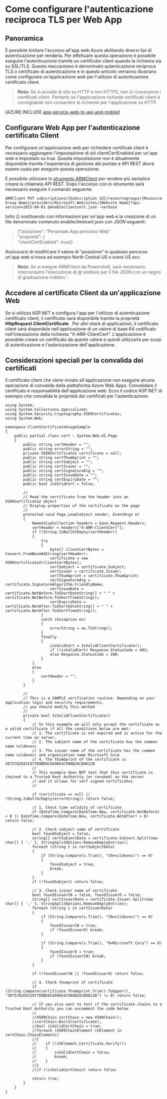 <properties 
    pageTitle="Come configurare l'autenticazione reciproca TLS per Web App" 
    description="Informazioni su come configurare un'applicazione web per l'utilizzo di autenticazione certificato client in TLS." 
    services="app-service" 
    documentationCenter="" 
    authors="naziml" 
    manager="wpickett" 
    editor="jimbe"/>

<tags 
    ms.service="app-service" 
    ms.workload="na" 
    ms.tgt_pltfrm="na" 
    ms.devlang="na" 
    ms.topic="article" 
    ms.date="08/08/2016" 
    ms.author="naziml"/>    

# <a name="how-to-configure-tls-mutual-authentication-for-web-app"></a>Come configurare l'autenticazione reciproca TLS per Web App

## <a name="overview"></a>Panoramica ##
È possibile limitare l'accesso all'app web Azure abilitando diversi tipi di autenticazione per renderla. Per effettuare questa operazione è possibile eseguire l'autenticazione tramite un certificato client quando la richiesta sia su SSL/TLS. Questo meccanismo è denominato autenticazione reciproca TLS o certificato di autenticazione e in questo articolo verranno illustrano come configurare un'applicazione web per l'utilizzo di autenticazione certificato client.

> **Nota:** Se si accede al sito su HTTP e non HTTPS, non si riceveranno i certificati client. Pertanto se l'applicazione richiede certificati client è consigliabile non consentire le richieste per l'applicazione su HTTP.


[AZURE.INCLUDE [app-service-web-to-api-and-mobile](../../includes/app-service-web-to-api-and-mobile.md)] 

## <a name="configure-web-app-for-client-certificate-authentication"></a>Configurare Web App per l'autenticazione certificato Client ##
Per configurare un'applicazione web per richiedere certificati client è necessario aggiungere l'impostazione di siti clientCertEnabled per un'app web e impostato su true. Questa impostazione non è attualmente disponibile tramite l'esperienza di gestione del portale e API REST dovrà essere usata per eseguire questa operazione.

È possibile utilizzare lo [strumento ARMClient](https://github.com/projectkudu/ARMClient) per rendere più semplice creare la chiamata API REST. Dopo l'accesso con lo strumento sarà necessario eseguire il comando seguente:

    ARMClient PUT subscriptions/{Subscription Id}/resourcegroups/{Resource Group Name}/providers/Microsoft.Web/sites/{Website Name}?api-version=2015-04-01 @enableclientcert.json -verbose
    
tutto {} sostituendo con informazioni per un'app web e la creazione di un file denominato contenuto enableclientcert.json con JSON seguenti:

> {"posizione": "Personale App percorso Web"   
>   "proprietà": {  
>     "clientCertEnabled": true}}  

Assicurarsi di modificare il valore di "posizione" in qualsiasi percorso un'app web si trova ad esempio North Central US o ovest US ecc.

> **Nota:** Se si esegue ARMClient da Powershell, sarà necessario interrompere l'esecuzione di @ simbolo per il file JSON con un segno di graduazione indietro '.

## <a name="accessing-the-client-certificate-from-your-web-app"></a>Accedere al certificato Client da un'applicazione Web ##
Se si utilizza ASP.NET e configura l'app per l'utilizzo di autenticazione certificato client, il certificato sarà disponibile tramite la proprietà **HttpRequest.ClientCertificate** . Per altri stack di applicazioni, il certificato client sarà disponibile nell'applicazione di un valore di base 64 codificato nell'intestazione della richiesta "X-ARR-ClientCert". L'applicazione è possibile creare un certificato da questo valore e quindi utilizzarla per scopi di autenticazione e l'autorizzazione dell'applicazione.

## <a name="special-considerations-for-certificate-validation"></a>Considerazioni speciali per la convalida dei certificati ##
Il certificato client che viene inviato all'applicazione non eseguire alcuna operazione di convalida della piattaforma Azure Web Apps. Convalidare il certificato è responsabilità dell'applicazione web. Ecco il codice ASP.NET di esempio che convalida le proprietà dei certificati per l'autenticazione.

    using System;
    using System.Collections.Specialized;
    using System.Security.Cryptography.X509Certificates;
    using System.Web;

    namespace ClientCertificateUsageSample
    {
        public partial class cert : System.Web.UI.Page
        {
            public string certHeader = "";
            public string errorString = "";
            private X509Certificate2 certificate = null;
            public string certThumbprint = "";
            public string certSubject = "";
            public string certIssuer = "";
            public string certSignatureAlg = "";
            public string certIssueDate = "";
            public string certExpiryDate = "";
            public bool isValidCert = false;

            //
            // Read the certificate from the header into an X509Certificate2 object
            // Display properties of the certificate on the page
            //
            protected void Page_Load(object sender, EventArgs e)
            {
                NameValueCollection headers = base.Request.Headers;
                certHeader = headers["X-ARR-ClientCert"];
                if (!String.IsNullOrEmpty(certHeader))
                {
                    try
                    {
                        byte[] clientCertBytes = Convert.FromBase64String(certHeader);
                        certificate = new X509Certificate2(clientCertBytes);
                        certSubject = certificate.Subject;
                        certIssuer = certificate.Issuer;
                        certThumbprint = certificate.Thumbprint;
                        certSignatureAlg = certificate.SignatureAlgorithm.FriendlyName;
                        certIssueDate = certificate.NotBefore.ToShortDateString() + " " + certificate.NotBefore.ToShortTimeString();
                        certExpiryDate = certificate.NotAfter.ToShortDateString() + " " + certificate.NotAfter.ToShortTimeString();
                    }
                    catch (Exception ex)
                    {
                        errorString = ex.ToString();
                    }
                    finally 
                    {
                        isValidCert = IsValidClientCertificate();
                        if (!isValidCert) Response.StatusCode = 403;
                        else Response.StatusCode = 200;
                    }
                }
                else
                {
                    certHeader = "";
                }
            }

            //
            // This is a SAMPLE verification routine. Depending on your application logic and security requirements, 
            // you should modify this method
            //
            private bool IsValidClientCertificate()
            {
                // In this example we will only accept the certificate as a valid certificate if all the conditions below are met:
                // 1. The certificate is not expired and is active for the current time on server.
                // 2. The subject name of the certificate has the common name nildevecc
                // 3. The issuer name of the certificate has the common name nildevecc and organization name Microsoft Corp
                // 4. The thumbprint of the certificate is 30757A2E831977D8BD9C8496E4C99AB26CB9622B
                //
                // This example does NOT test that this certificate is chained to a Trusted Root Authority (or revoked) on the server 
                // and it allows for self signed certificates
                //

                if (certificate == null || !String.IsNullOrEmpty(errorString)) return false;
                
                // 1. Check time validity of certificate
                if (DateTime.Compare(DateTime.Now, certificate.NotBefore) < 0 || DateTime.Compare(DateTime.Now, certificate.NotAfter) > 0) return false;
                
                // 2. Check subject name of certificate
                bool foundSubject = false;
                string[] certSubjectData = certificate.Subject.Split(new char[] { ',' }, StringSplitOptions.RemoveEmptyEntries);
                foreach (string s in certSubjectData)
                {
                    if (String.Compare(s.Trim(), "CN=nildevecc") == 0)
                    {
                        foundSubject = true;
                        break;
                    }
                }
                if (!foundSubject) return false;

                // 3. Check issuer name of certificate
                bool foundIssuerCN = false, foundIssuerO = false;
                string[] certIssuerData = certificate.Issuer.Split(new char[] { ',' }, StringSplitOptions.RemoveEmptyEntries);
                foreach (string s in certIssuerData)
                {
                    if (String.Compare(s.Trim(), "CN=nildevecc") == 0)
                    {
                        foundIssuerCN = true;
                        if (foundIssuerO) break;
                    }

                    if (String.Compare(s.Trim(), "O=Microsoft Corp") == 0)
                    {
                        foundIssuerO = true;
                        if (foundIssuerCN) break;
                    }
                }

                if (!foundIssuerCN || !foundIssuerO) return false;

                // 4. Check thumprint of certificate
                if (String.Compare(certificate.Thumbprint.Trim().ToUpper(), "30757A2E831977D8BD9C8496E4C99AB26CB9622B") != 0) return false;

                // If you also want to test if the certificate chains to a Trusted Root Authority you can uncomment the code below
                //
                //X509Chain certChain = new X509Chain();
                //certChain.Build(certificate);
                //bool isValidCertChain = true;
                //foreach (X509ChainElement chElement in certChain.ChainElements)
                //{
                //    if (!chElement.Certificate.Verify())
                //    {
                //        isValidCertChain = false;
                //        break;
                //    }
                //}
                //if (!isValidCertChain) return false;

                return true;
            }
        }
    }

